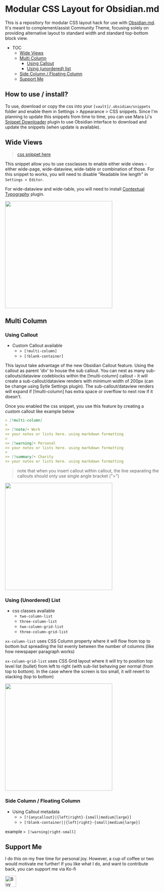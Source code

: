 # Modular CSS Layout for Obsidian.md
This is a repository for modular CSS layout hack for use with [Obsidian.md](https://obsidian.md/). It's meant to complement/assist Community Theme, focusing solely on providing alternative layout to standard width and standard top-bottom block view.

- TOC
    - [Wide Views](https://github.com/efemkay/obsidian-modular-css-layout/edit/main/README.md#wide-views)
    - [Multi Column](https://github.com/efemkay/obsidian-modular-css-layout/edit/main/README.md#multi-column)
        - [Using Callout](https://github.com/efemkay/obsidian-modular-css-layout/edit/main/README.md#using-callout)
        - [Using (unordered) list](https://github.com/efemkay/obsidian-modular-css-layout/edit/main/README.md#using-unordered-list)
	- [Side Column / Floating Column](https://github.com/efemkay/obsidian-modular-css-layout/edit/main/README.md#side-column--floating-column)
    - [Support Me](https://github.com/efemkay/obsidian-modular-css-layout/edit/main/README.md#support-me)

## How to use / install?
To use, download or copy the css into your `[vault]/.obsidian/snippets` folder and enable them in Settings > Appearance > CSS snippets.
Since I'm planning to update this snippets from time to time, you can use Mara Li's [Snippet Downloader](https://github.com/Mara-Li/obsidian-snippet-downloader) plugin to use Obsidian interface to download and update the snippets (when update is available).

## Wide Views
> [css snippet here](https://github.com/efemkay/obsidian-css-layout/blob/main/page%20width%20and%20wide%20views.css)

This snippet allow you to use cssclasses to enable either wide views - either wide-page, wide-dataview, wide-table or combination of those. For this snippet to works, you will need to disable "Readable line length" in `Settings > Editor`.

For wide-dataview and wide-table, you will need to install [Contextual Typography](https://github.com/mgmeyers/obsidian-contextual-typography) plugin.

<img src="https://user-images.githubusercontent.com/42369515/163697717-911d36b3-f505-49c2-803b-775f1d7fae9a.png" height="350px">


## Multi Column
### Using Callout
- Custom Callout available
	- `> [!multi-column]`
	- `> [!blank-container]`

This layout take advantage of the new Obsidian Callout feature. Using the callout as parent 'div' to house the sub callout. You can nest as many sub-callouts/dataview codeblocks within the [!multi-column] callout - it will create a sub-callout/dataview renders with minimum width of 200px (can be change using Sytle Settings plugin). The sub-callout/dataview renders will expand if [!multi-column] has extra space or overflow to next row if it doesn't.

Once you enabled the css snippet, you use this feature by creating a custom callout like example below

~~~markdown
> [!multi-column]
> 
>> [!note]+ Work
>> your notes or lists here. using markdown formatting
>
>> [!warning]+ Personal
>> your notes or lists here. using markdown formatting
>
>> [!summary]+ Charity
>> your notes or lists here. using markdown formatting
~~~
> note that when you insert callout within callout, the line separating the callouts should only use single angle bracket (">")

<img src="https://user-images.githubusercontent.com/42369515/163700561-c8d62aa3-0ac8-488c-a80e-8bfb3b539ca8.png" height="350px" >


### Using (Unordered) List
- css classes available
	- `two-column-list`
	- `three-column-list`
	- `two-column-grid-list`
	- `three-column-grid-list`

`xx-column-list` uses CSS Column property where it will flow from top to bottom but spreading the list evenly between the number of columns (like how newspaper paragraph works)

`xx-column-grid-list` uses CSS Grid layout where it will try to position top level list (bullet) from left to right (with sub-list behaving per normal (from top to bottom). In the case where the screen is too small, it will revert to stacking (top to bottom)

<img src="https://user-images.githubusercontent.com/42369515/163700640-245e4275-f329-4cb2-9138-07cb276354cc.png" height="350px">

### Side Column / Floating Column
- Using Callout metadata
	- `> [!{anycallout}|{left|right}-{small|medium|large}]`
	- `> [!blank-container||{left|right}-{small|medium|large}]`

example
`> [!warning|right-small]`

## Support Me
I do this on my free time for personal joy. However, a cup of coffee or two would motivate me further! If you like what I do, and want to contribute back, you can support me via Ko-fi

<a href='https://ko-fi.com/M4M3C77PF' target='_blank'><img height='36' style='border:0px;height:36px;' src='https://cdn.ko-fi.com/cdn/kofi1.png?v=3' border='0' alt='Buy Me a Coffee at ko-fi.com' /></a>
